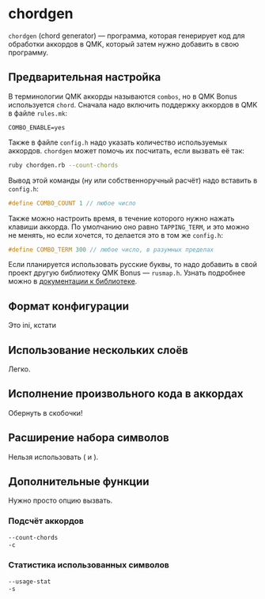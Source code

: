 # chordgen

`chordgen` (chord generator) — программа, которая генерирует код для обработки
аккордов в QMK, который затем нужно добавить в свою программу.

## Предварительная настройка

В терминологии QMK аккорды называются `combos`, но в QMK Bonus используется
`chord`. Сначала надо включить поддержку аккордов в QMK в файле `rules.mk`:

```make
COMBO_ENABLE=yes
```

Также в файле `config.h` надо указать количество используемых аккордов.
`chordgen` может помочь их посчитать, если вызвать её так:

```bash
ruby chordgen.rb --count-chords
```

Вывод этой команды (ну или собственноручный расчёт) надо вставить в `config.h`:

```c
#define COMBO_COUNT 1 // любое число
```

Также можно настроить время, в течение которого нужно нажать клавиши аккорда. По
умолчанию оно равно `TAPPING_TERM`, и это можно не менять, но если хочется, то
делается это в том же `config.h`:

```c
#define COMBO_TERM 300 // любое число, в разумных пределах
```

Если планируется использовать русские буквы, то надо добавить в свой проект
другую библиотеку QMK Bonus — `rusmap.h`. Узнать подробнее можно в
[документации к библиотеке](./rusmap.h.ru.md).

## Формат конфигурации

Это ini, кстати

## Использование нескольких слоёв

Легко.

## Исполнение произвольного кода в аккордах

Обернуть в скобочки!

## Расширение набора символов

Нельзя использовать ( и ).

## Дополнительные функции

Нужно просто опцию вызвать.

### Подсчёт аккордов

```bash
--count-chords
-c
```

### Статистика использованных символов

```bash
--usage-stat
-s
```
